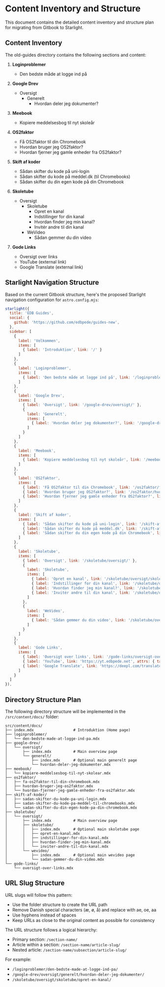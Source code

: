 # Content Inventory and Structure

This document contains the detailed content inventory and structure plan for migrating from Gitbook to Starlight.

## Content Inventory
The old-guides directory contains the following sections and content:

1. **Loginproblemer**
   - Den bedste måde at logge ind på

2. **Google Drev**
   - Oversigt
     - Generelt
       - Hvordan deler jeg dokumenter?

3. **Meebook**
   - Kopiere meddelsesbog til nyt skoleår

4. **OS2faktor**
   - Få OS2faktor til din Chromebook
   - Hvordan bruger jeg OS2faktor?
   - Hvordan fjerner jeg gamle enheder fra OS2faktor?

5. **Skift af koder**
   - Sådan skifter du kode på uni-login
   - Sådan skifter du kode på meddel.dk (til Chromebooks)
   - Sådan skifter du din egen kode på din Chromebook

6. **Skoletube**
   - Oversigt
     - Skoletube
       - Opret en kanal
       - Indstillinger for din kanal
       - Hvordan finder jeg min kanal?
       - Invitér andre til din kanal
     - WeVideo
       - Sådan gemmer du din video

7. **Gode Links**
   - Oversigt over links
   - YouTube (external link)
   - Google Translate (external link)

## Starlight Navigation Structure
Based on the current Gitbook structure, here's the proposed Starlight navigation configuration for `astro.config.mjs`:

```javascript
starlight({
  title: 'EDB Guides',
  social: {
    github: 'https://github.com/edbpede/guides-new',
  },
  sidebar: [
    {
      label: 'Velkommen',
      items: [
        { label: 'Introduktion', link: '/' }
      ]
    },
    {
      label: 'Loginproblemer',
      items: [
        { label: 'Den bedste måde at logge ind på', link: '/loginproblemer/den-bedste-made-at-logge-ind-pa/' }
      ]
    },
    {
      label: 'Google Drev',
      items: [
        { label: 'Oversigt', link: '/google-drev/oversigt/' },
        { 
          label: 'Generelt',
          items: [
            { label: 'Hvordan deler jeg dokumenter?', link: '/google-drev/oversigt/generelt/hvordan-deler-jeg-dokumenter/' }
          ]
        }
      ]
    },
    {
      label: 'Meebook',
      items: [
        { label: 'Kopiere meddelsesbog til nyt skoleår', link: '/meebook/kopiere-meddelsesbog-til-nyt-skolear/' }
      ]
    },
    {
      label: 'OS2faktor',
      items: [
        { label: 'Få OS2faktor til din Chromebook', link: '/os2faktor/fa-os2faktor-til-din-chromebook/' },
        { label: 'Hvordan bruger jeg OS2faktor?', link: '/os2faktor/hvordan-bruger-jeg-os2faktor/' },
        { label: 'Hvordan fjerner jeg gamle enheder fra OS2faktor?', link: '/os2faktor/hvordan-fjerner-jeg-gamle-enheder-fra-os2faktor/' }
      ]
    },
    {
      label: 'Skift af koder',
      items: [
        { label: 'Sådan skifter du kode på uni-login', link: '/skift-af-koder/sadan-skifter-du-kode-pa-uni-login/' },
        { label: 'Sådan skifter du kode på meddel.dk', link: '/skift-af-koder/sadan-skifter-du-kode-pa-meddel-til-chromebooks/' },
        { label: 'Sådan skifter du din egen kode på din Chromebook', link: '/skift-af-koder/sadan-skifter-du-din-egen-kode-pa-din-chromebook/' }
      ]
    },
    {
      label: 'Skoletube',
      items: [
        { label: 'Oversigt', link: '/skoletube/oversigt/' },
        {
          label: 'Skoletube',
          items: [
            { label: 'Opret en kanal', link: '/skoletube/oversigt/skoletube/opret-en-kanal/' },
            { label: 'Indstillinger for din kanal', link: '/skoletube/oversigt/skoletube/indstillinger-for-din-kanal/' },
            { label: 'Hvordan finder jeg min kanal?', link: '/skoletube/oversigt/skoletube/hvordan-finder-jeg-min-kanal/' },
            { label: 'Invitér andre til din kanal', link: '/skoletube/oversigt/skoletube/inviter-andre-til-din-kanal/' }
          ]
        },
        {
          label: 'WeVideo',
          items: [
            { label: 'Sådan gemmer du din video', link: '/skoletube/oversigt/wevideo/sadan-gemmer-du-din-video/' }
          ]
        }
      ]
    },
    {
      label: 'Gode Links',
      items: [
        { label: 'Oversigt over links', link: '/gode-links/oversigt-over-links/' },
        { label: 'YouTube', link: 'https://yt.edbpede.net', attrs: { target: '_blank' } },
        { label: 'Google Translate', link: 'https://deepl.com/translator', attrs: { target: '_blank' } }
      ]
    }
  ]
}),
```

## Directory Structure Plan
The following directory structure will be implemented in the `/src/content/docs/` folder:

```
src/content/docs/
├── index.mdx                  # Introduktion (Home page)
├── loginproblemer/
│   └── den-bedste-made-at-logge-ind-pa.mdx
├── google-drev/
│   └── oversigt/
│       ├── index.mdx          # Main overview page
│       └── generelt/
│           ├── index.mdx      # Optional main generelt page
│           └── hvordan-deler-jeg-dokumenter.mdx
├── meebook/
│   └── kopiere-meddelsesbog-til-nyt-skolear.mdx
├── os2faktor/
│   ├── fa-os2faktor-til-din-chromebook.mdx
│   ├── hvordan-bruger-jeg-os2faktor.mdx
│   └── hvordan-fjerner-jeg-gamle-enheder-fra-os2faktor.mdx
├── skift-af-koder/
│   ├── sadan-skifter-du-kode-pa-uni-login.mdx
│   ├── sadan-skifter-du-kode-pa-meddel-til-chromebooks.mdx
│   └── sadan-skifter-du-din-egen-kode-pa-din-chromebook.mdx
├── skoletube/
│   └── oversigt/
│       ├── index.mdx          # Main overview page
│       ├── skoletube/
│       │   ├── index.mdx      # Optional main skoletube page
│       │   ├── opret-en-kanal.mdx
│       │   ├── indstillinger-for-din-kanal.mdx
│       │   ├── hvordan-finder-jeg-min-kanal.mdx
│       │   └── inviter-andre-til-din-kanal.mdx
│       └── wevideo/
│           ├── index.mdx      # Optional main wevideo page
│           └── sadan-gemmer-du-din-video.mdx
└── gode-links/
    └── oversigt-over-links.mdx
```

## URL Slug Structure
URL slugs will follow this pattern:
- Use the folder structure to create the URL path
- Remove Danish special characters (æ, ø, å) and replace with ae, oe, aa
- Use hyphens instead of spaces
- Keep URLs as close to the original content as possible for consistency

The URL structure follows a logical hierarchy:
- Primary section: `/section-name/`
- Article within a section: `/section-name/article-slug/`
- Nested article: `/section-name/subsection/article-slug/`

For example:
- `/loginproblemer/den-bedste-made-at-logge-ind-pa/`
- `/google-drev/oversigt/generelt/hvordan-deler-jeg-dokumenter/`
- `/skoletube/oversigt/skoletube/opret-en-kanal/`
